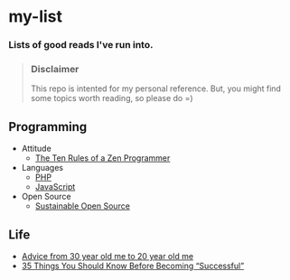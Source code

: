# my-list

### Lists of good reads I've run into.

> ### **Disclaimer**
>
> This repo is intented for my personal reference. But, you might find some topics worth reading, so please do =)

Programming
--------
- Attitude
    - [The Ten Rules of a Zen Programmer](http://www.zenprogrammer.org/en/the10rulesofazenprogrammer.html)
- Languages
    - [PHP](https://github.com/karlpatrickespiritu/my-list/tree/master/programming/php)
    - [JavaScript](https://github.com/karlpatrickespiritu/my-list/tree/master/programming/php)
- Open Source
    - [Sustainable Open Source](http://writing.jan.io/2015/11/20/sustainable-open-source.html)

Life
--------
- [Advice from 30 year old me to 20 year old me](https://medium.com/swlh/advice-from-30-year-old-me-to-20-year-old-me-b9b035d39e2d#.ir3ugpw7s)
- [35 Things You Should Know Before Becoming “Successful”](https://medium.com/life-learning/35-things-you-should-know-before-becoming-successful-fe73f3723e9b#.4r65602p4)

